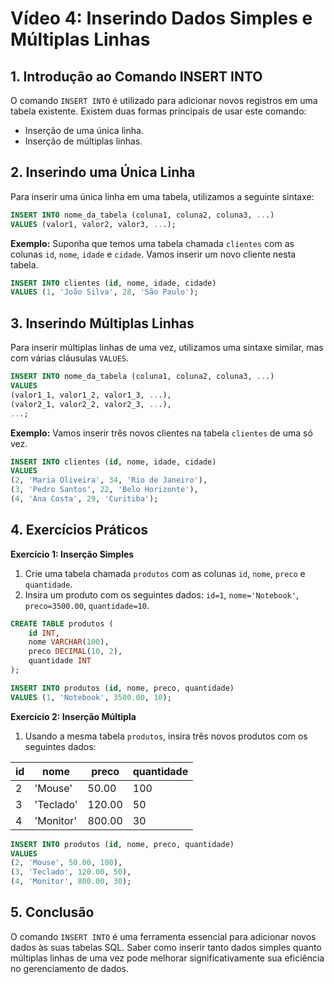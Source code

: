 # Vídeo 4: Inserindo Dados Simples e Múltiplas Linhas

## **1. Introdução ao Comando INSERT INTO**
O comando `INSERT INTO` é utilizado para adicionar novos registros em uma tabela existente. Existem duas formas principais de usar este comando:

- Inserção de uma única linha.
- Inserção de múltiplas linhas.

## **2. Inserindo uma Única Linha**
Para inserir uma única linha em uma tabela, utilizamos a seguinte sintaxe:

```sql
INSERT INTO nome_da_tabela (coluna1, coluna2, coluna3, ...)
VALUES (valor1, valor2, valor3, ...);
```

**Exemplo:**
Suponha que temos uma tabela chamada `clientes` com as colunas `id`, `nome`, `idade` e `cidade`. Vamos inserir um novo cliente nesta tabela.

```sql
INSERT INTO clientes (id, nome, idade, cidade)
VALUES (1, 'João Silva', 28, 'São Paulo');
```

## **3. Inserindo Múltiplas Linhas**
Para inserir múltiplas linhas de uma vez, utilizamos uma sintaxe similar, mas com várias cláusulas `VALUES`.

```sql
INSERT INTO nome_da_tabela (coluna1, coluna2, coluna3, ...)
VALUES 
(valor1_1, valor1_2, valor1_3, ...),
(valor2_1, valor2_2, valor2_3, ...),
...;
```

**Exemplo:**
Vamos inserir três novos clientes na tabela `clientes` de uma só vez.

```sql
INSERT INTO clientes (id, nome, idade, cidade)
VALUES 
(2, 'Maria Oliveira', 34, 'Rio de Janeiro'),
(3, 'Pedro Santos', 22, 'Belo Horizonte'),
(4, 'Ana Costa', 29, 'Curitiba');
```

## **4. Exercícios Práticos**

**Exercício 1: Inserção Simples**
1. Crie uma tabela chamada `produtos` com as colunas `id`, `nome`, `preco` e `quantidade`.
2. Insira um produto com os seguintes dados: `id=1`, `nome='Notebook'`, `preco=3500.00`, `quantidade=10`.

```sql
CREATE TABLE produtos (
    id INT,
    nome VARCHAR(100),
    preco DECIMAL(10, 2),
    quantidade INT
);

INSERT INTO produtos (id, nome, preco, quantidade)
VALUES (1, 'Notebook', 3500.00, 10);
```

**Exercício 2: Inserção Múltipla**
1. Usando a mesma tabela `produtos`, insira três novos produtos com os seguintes dados:

| id | nome          | preco   | quantidade |
|----|---------------|---------|------------|
| 2  | 'Mouse'       | 50.00   | 100        |
| 3  | 'Teclado'     | 120.00  | 50         |
| 4  | 'Monitor'     | 800.00  | 30         |

```sql
INSERT INTO produtos (id, nome, preco, quantidade)
VALUES 
(2, 'Mouse', 50.00, 100),
(3, 'Teclado', 120.00, 50),
(4, 'Monitor', 800.00, 30);
```

## **5. Conclusão**
O comando `INSERT INTO` é uma ferramenta essencial para adicionar novos dados às suas tabelas SQL. Saber como inserir tanto dados simples quanto múltiplas linhas de uma vez pode melhorar significativamente sua eficiência no gerenciamento de dados.

